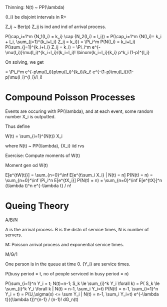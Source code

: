 Thinning: N(t) ~ PP(\lambda)

{I_i} be disjoint intervals in R+

Z_ij ~ Ber(p)
Z_ij is ind and ind of arrival process.


P(\cap_i=1^m {N_1(I_i) = k_i} \cap {N_2(I_i) = l_i})
= P(\cap_i=1^m {N(I_i)= k_i + l_i, \sum_{j=1}^{k_i+l_i} Z_ij = k_i})
= \Pi_i^m P(N(I_i) = k_i+l_i) P(\sum_{j=1}^{k_i+l_i} Z_ij = k_i)
= \Pi_i^m e^{-\mu(I_i)}\mu(I_i)^{k_i+l_i}/(k_i+l_i)! \binom{k_i+l_i}{k_i} p^k_i (1-p)^{l_i}

On solving, we get

= \Pi_i^m e^{-p\mu(I_i)}p\mu(I_i)^{k_i}/k_i! e^{-(1-p)\mu(I_i)}(1-p)\mu(I_i)^{l_i}/l_i!

# Compound Poisson Processes

Events are occuring with PP(\lambda), and at each event, some random number X_i is outputted.

Thus define

W(t) = \sum_{i=1}^{N(t)} X_i

where N(t) ~ PP(\lambda), {X_i} iid rvs

Exercise: Compute moments of W(t)

Moment gen od W(t)

E[e^{tW(t)}] 
= \sum_{n=0}^\inf E[e^{t\sum_i X_i} | N(t) = n] P(N(t) = n)
= \sum_{n=0}^\inf \Pi_i^n E[e^{tX_i}] P(N(t) = n)
= \sum_{n=0}^\inf E[e^{tX}]^n (\lambda t)^n e^{-\lambda t} / n!

# Queing Theory

A/B/N

A is the arrival process. B is the distn of service times, N is number of servers.

M: Poisson arrival process and exponential service times. 


M/G/1

One person is in the queue at time 0. {Y_i} are service times.

P(busy period = t, no of people serviced in busy period = n)

P(\sum_{i=1}^n Y_i = t; N(t)=n-1; S_k \le \sum_{i}^k Y_i \forall k)
= P( S_k \le \sum_{i}^k Y_i \forall k | N(t) = n-1, \sum_i Y_i=t) P(N(t) = n-1, \sum_{i=1}^n Y_i = t)
= P(U_\sigma(x) <= \sum Y_i | N(t) = n-1, \sum_i Y_i=t) e^{-\lambda t}({\lambda t})^{n-1} / (n-1)! dG_n(t)


